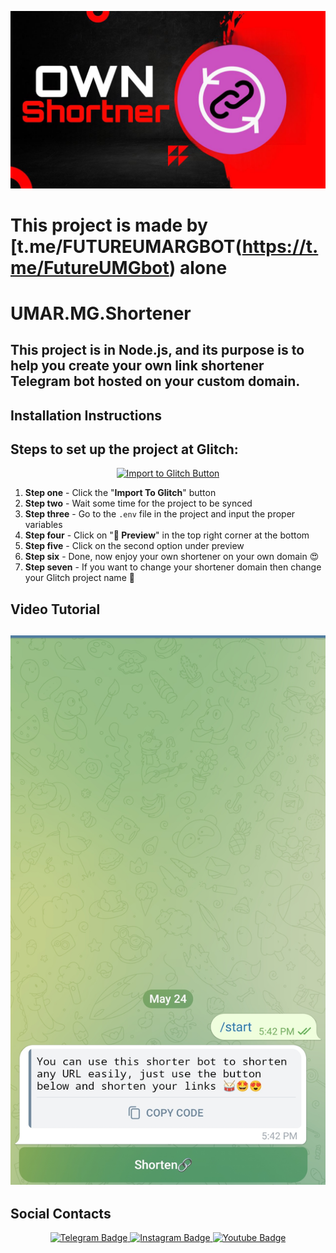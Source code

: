 ![UMAR.MG.Shortener Logo](https://github.com/emirofcordoba/OWN-SHORTENER/blob/main/logo.png)

# **This project is made by [t.me/FUTUREUMARGBOT(https://t.me/FutureUMGbot) alone**

# **UMAR.MG.Shortener**

## **This project is in Node.js, and its purpose is to help you create your own link shortener Telegram bot hosted on your custom domain.**

## **Installation Instructions**

## **Steps to set up the project at Glitch:**

<p align="center">
  <a href="https://glitch.com/edit/#!/import/git?url=https://https://github.com/UMARMG/OWN-SHORTENER-UMG.git">
    <img src="https://img.shields.io/badge/Import%20To%20Glitch-Click%20to%20Import-brightgreen?style=for-the-badge" alt="Import to Glitch Button" width="820" />
  </a>
</p>

1. **Step one** - Click the "**Import To Glitch**" button
2. **Step two** - Wait some time for the project to be synced
3. **Step three** - Go to the `.env` file in the project and input the proper variables
4. **Step four** - Click on "**🔎 Preview**" in the top right corner at the bottom
5. **Step five** - Click on the second option under preview 
6. **Step six** - Done, now enjoy your own shortener on your own domain 😍
7. **Step seven** - If you want to change your shortener domain then change your Glitch project name 📛 
## **Video Tutorial** ##
## **[![Video Tutorial](https://github.com/emirofcordoba/OWN-SHORTENER/blob/main/vid.png)](https://github.com/emirofcordoba/OWN-SHORTENER/blob/main/vid.mp4?raw=true)**

## **Social Contacts**

<p align="center">
  <a href="https://t.me/FutureUMGbot">
    <img src="https://img.shields.io/badge/CONTACT-TELEGRAM-blue?style=for-the-badge&logo=telegram" alt="Telegram Badge"/>
  </a>
  <a href="https://www.instagram.com/ganaumarmodu?igsh=YzljYTk1ODg3Zg==">
    <img src="https://img.shields.io/badge/CONTACT-INSTAGRAM-red?style=for-the-badge&logo=instagram" alt="Instagram Badge"/>
  </a>
  <a href="https://www.youtube.com/@umarmodugana-yo6eg/about">
    <img src="https://img.shields.io/badge/CONTACT-YOUTUBE-red?style=for-the-badge&logo=youtube" alt="Youtube Badge"/>
  </a>
</p>